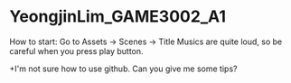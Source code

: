 # YeongjinLim_GAME3002_A1
How to start: Go to Assets -> Scenes -> Title
Musics are quite loud, so be careful when you press play button.

+I'm not sure how to use github. Can you give me some tips?
